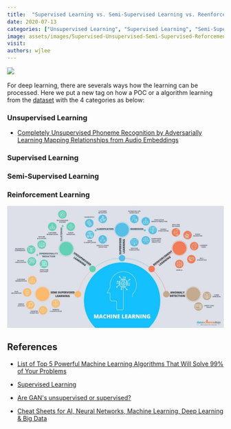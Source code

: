 ```yaml
---
title:  "Supervised Learning vs. Semi-Supervised Learning vs. Reenforcement Learning"
date: 2020-07-13
categories: ["Unsupervised Learning", "Supervised Learning", "Semi-Supervised Learning", "Reinforcement Learning"]
image: assets/images/Supervised-Unsupervised-Semi-Supervised-Reforcement-Learning.jpg
visit:
authors: wjlee
---
```


[![](https://rebrand.ly/dlc_png_url)](https://rebrand.ly/dlc_uml_url)

For deep learning, there are severals ways how the learning can be processed. Here we put a new tag on how a POC or a algorithm learning from the [dataset]({{site.url}}{{site.baseurl}}/dlcv2/Dataset/) with the 4 categories as below:

### Unsupervised Learning
* [Completely Unsupervised Phoneme Recognition by Adversarially Learning Mapping Relationships from Audio Embeddings](https://sss050531.wordpress.com/2018/05/30/%E8%AB%96%E6%96%87%E9%96%B1%E8%AE%80completely-unsupervised-phoneme-recognition-by-adversarially-learning-mapping-relationships-from-audio-embeddings/)

### Supervised Learning
### Semi-Supervised Learning
### Reinforcement Learning

![](assets/images/Supervised-Unsupervised-Semi-Supervised-Reforcement-Learning.jpg)

## References
* [List of Top 5 Powerful Machine Learning Algorithms That Will Solve 99% of Your Problems](https://laconicml.com/machine-learning-algorithms/?fbclid=IwAR2FkmJo6esqHs0zU707SS_EO3k65XkG_hpA-B2h4k08iLx9FBbDABdsbTc)

* [Supervised Learning](https://medium.com/@jorgesleonel/supervised-learning-c16823b00c13)

* [Are GAN's unsupervised or supervised?](https://stackoverflow.com/questions/44445778/are-gans-unsupervised-or-supervised)

* [Cheat Sheets for AI, Neural Networks, Machine Learning, Deep Learning & Big Data](https://becominghuman.ai/cheat-sheets-for-ai-neural-networks-machine-learning-deep-learning-big-data-678c51b4b463)